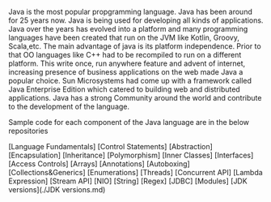 Java is the most popular propgramming language. Java has been around for 25 years now. Java is being used for developing all kinds of applications. Java over the years
has evolved into a platform and many programming languages have been created that run on the JVM like Kotlin, Groovy, Scala,etc. The main advantage of java is its platform independence.  Prior to that OO languages like C++ had to be recompiled to run on a different platform. This write once, run anywhere feature and advent of internet, increasing presence of business applications on the web made Java a popular choice. Sun Microsystems had come up with a framework called Java Enterprise Edition which catered to building web and distributed applications. Java has a strong Community around the world and contribute to the development of the language. 

Sample code for each component of the Java language are in the below repositories

[Language Fundamentals]
[Control Statements]
[Abstraction]
[Encapsulation]
[Inheritance]
[Polymorphism]
[Inner Classes]
[Interfaces]
[Access Controls]
[Arrays]
[Annotations]
[Autoboxing]
[Collections&Generics]
[Enumerations]
[Threads]
[Concurrent API]
[Lambda Expression]
[Stream API]
[NIO]
[String]
[Regex]
[JDBC]
[Modules]
[JDK versions](./JDK versions.md)

